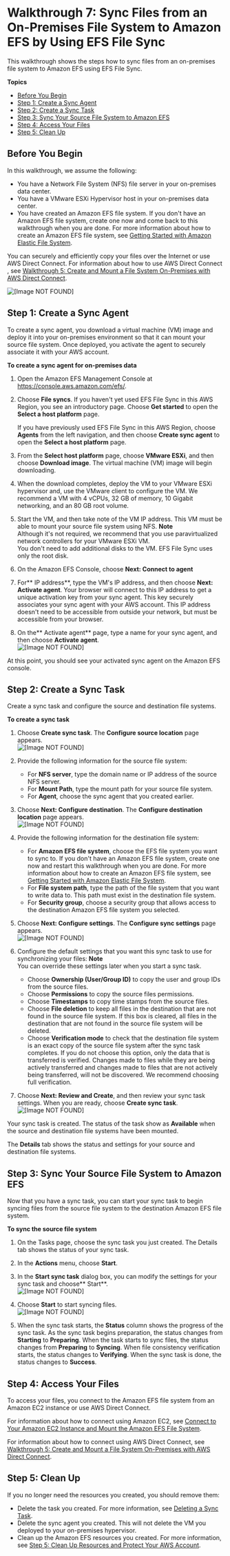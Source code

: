 # Walkthrough 7: Sync Files from an On\-Premises File System to Amazon EFS by Using EFS File Sync<a name="walkthrough-file-sync-onpremise"></a>

This walkthrough shows the steps how to sync files from an on\-premises file system to Amazon EFS using EFS File Sync\. 

**Topics**
+ [Before You Begin](#file-sync-onpremise-prepare)
+ [Step 1: Create a Sync Agent](#create-sync-agent-op)
+ [Step 2: Create a Sync Task](#create-sync-task)
+ [Step 3: Sync Your Source File System to Amazon EFS](#copy-files)
+ [Step 4: Access Your Files](#file-sync-access-files)
+ [Step 5: Clean Up](#cleanup-file-sync-resources-op)

## Before You Begin<a name="file-sync-onpremise-prepare"></a>

In this walkthrough, we assume the following:
+ You have a Network File System \(NFS\) file server in your on\-premises data center\.
+ You have a VMware ESXi Hypervisor host in your on\-premises data center\.
+ You have created an Amazon EFS file system\. If you don't have an Amazon EFS file system, create one now and come back to this walkthrough when you are done\. For more information about how to create an Amazon EFS file system, see [Getting Started with Amazon Elastic File System](getting-started.md)\. 

You can securely and efficiently copy your files over the Internet or use AWS Direct Connect\. For information about how to use AWS Direct Connect , see [Walkthrough 5: Create and Mount a File System On\-Premises with AWS Direct Connect](efs-onpremises.md)\.

![\[Image NOT FOUND\]](http://docs.aws.amazon.com/efs/latest/ug/images/sync-walkthrough7.png)

## Step 1: Create a Sync Agent<a name="create-sync-agent-op"></a>

To create a sync agent, you download a virtual machine \(VM\) image and deploy it into your on\-premises environment so that it can mount your source file system\. Once deployed, you activate the agent to securely associate it with your AWS account\.<a name="syncagent-onpremise"></a>

**To create a sync agent for on\-premises data**

1. Open the Amazon EFS Management Console at [https://console\.aws\.amazon\.com/efs/](https://console.aws.amazon.com/efs/)\.

1. Choose **File syncs**\. If you haven't yet used EFS File Sync in this AWS Region, you see an introductory page\. Choose **Get started** to open the **Select a host platform** page\.

   If you have previously used EFS File Sync in this AWS Region, choose **Agents** from the left navigation, and then choose **Create sync agent** to open the **Select a host platform** page\. 

1. From the **Select host platform** page, choose **VMware ESXi**, and then choose **Download image**\. The virtual machine \(VM\) image will begin downloading\.

1. When the download completes, deploy the VM to your VMware ESXi hypervisor and, use the VMware client to configure the VM\. We recommend a VM with 4 vCPUs, 32 GB of memory, 10 Gigabit networking, and an 80 GB root volume\. 

1. Start the VM, and then take note of the VM IP address\. This VM must be able to mount your source file system using NFS\.
**Note**  
Although it's not required, we recommend that you use paravirtualized network controllers for your VMware ESXi VM\.   
You don't need to add additional disks to the VM\. EFS File Sync uses only the root disk\.

1. On the Amazon EFS Console, choose **Next: Connect to agent** 

1. For** IP address**, type the VM's IP address, and then choose **Next: Activate agent**\. Your browser will connect to this IP address to get a unique activation key from your sync agent\. This key securely associates your sync agent with your AWS account\. This IP address doesn't need to be accessible from outside your network, but must be accessible from your browser\.

1. On the** Activate agent** page, type a name for your sync agent, and then choose **Activate agent**\.   
![\[Image NOT FOUND\]](http://docs.aws.amazon.com/efs/latest/ug/images/sync-file-sync-console.png)

At this point, you should see your activated sync agent on the Amazon EFS console\.

## Step 2: Create a Sync Task<a name="create-sync-task"></a>

Create a sync task and configure the source and destination file systems\.

**To create a sync task**

1. Choose **Create sync task**\. The **Configure source location** page appears\.  
![\[Image NOT FOUND\]](http://docs.aws.amazon.com/efs/latest/ug/images/sync-config-source-location.png)

1. Provide the following information for the source file system:
   + For **NFS server**, type the domain name or IP address of the source NFS server\. 
   + For **Mount Path**, type the mount path for your source file system\. 
   + For **Agent**, choose the sync agent that you created earlier\.

1. Choose **Next: Configure destination**\. The **Configure destination location** page appears\.  
![\[Image NOT FOUND\]](http://docs.aws.amazon.com/efs/latest/ug/images/sync-config-destination-location.png)

1. Provide the following information for the destination file system:
   + For **Amazon EFS file system**, choose the EFS file system you want to sync to\. If you don't have an Amazon EFS file system, create one now and restart this walkthrough when you are done\. For more information about how to create an Amazon EFS file system, see [Getting Started with Amazon Elastic File System](getting-started.md)\. 
   + For **File system path**, type the path of the file system that you want to write data to\. This path must exist in the destination file system\.
   + For **Security group**, choose a security group that allows access to the destination Amazon EFS file system you selected\.

1. Choose **Next: Configure settings**\. The **Configure sync settings** page appears\.  
![\[Image NOT FOUND\]](http://docs.aws.amazon.com/efs/latest/ug/images/sync-configure-sync-settings.png)

1. Configure the default settings that you want this sync task to use for synchronizing your files:
**Note**  
You can override these settings later when you start a sync task\.
   + Choose **Ownership \(User/Group ID\)** to copy the user and group IDs from the source files\.
   + Choose **Permissions** to copy the source files permissions\.
   + Choose **Timestamps** to copy time stamps from the source files\.
   + Choose **File deletion** to keep all files in the destination that are not found in the source file system\. If this box is cleared, all files in the destination that are not found in the source file system will be deleted\. 
   + Choose **Verification mode** to check that the destination file system is an exact copy of the source file system after the sync task completes\. If you do not choose this option, only the data that is transferred is verified\. Changes made to files while they are being actively transferred and changes made to files that are not actively being transferred, will not be discovered\. We recommend choosing full verification\.

1. Choose **Next: Review and Create**, and then review your sync task settings\. When you are ready, choose **Create sync task**\.  
![\[Image NOT FOUND\]](http://docs.aws.amazon.com/efs/latest/ug/images/sync-new-sync-task.png)

Your sync task is created\. The status of the task show as **Available** when the source and destination file systems have been mounted\.

The **Details** tab shows the status and settings for your source and destination file systems\.

## Step 3: Sync Your Source File System to Amazon EFS<a name="copy-files"></a>

Now that you have a sync task, you can start your sync task to begin syncing files from the source file system to the destination Amazon EFS file system\.

**To sync the source file system**

1. On the Tasks page, choose the sync task you just created\. The Details tab shows the status of your sync task\.

1. In the **Actions** menu, choose **Start**\. 

1. In the **Start sync task** dialog box, you can modify the settings for your sync task and choose** Start**\.  
![\[Image NOT FOUND\]](http://docs.aws.amazon.com/efs/latest/ug/images/sync-start-task.png)

1. Choose **Start** to start syncing files\.  
![\[Image NOT FOUND\]](http://docs.aws.amazon.com/efs/latest/ug/images/sync-start-copy.png)

1. When the sync task starts, the **Status** column shows the progress of the sync task\. As the sync task begins preparation, the status changes from **Starting** to **Preparing**\. When the task starts to sync files, the status changes from **Preparing** to **Syncing**\. When file consistency verification starts, the status changes to **Verifying**\. When the sync task is done, the status changes to **Success**\.

## Step 4: Access Your Files<a name="file-sync-access-files"></a>

To access your files, you connect to the Amazon EFS file system from an Amazon EC2 instance or use AWS Direct Connect\. 

For information about how to connect using Amazon EC2, see [Connect to Your Amazon EC2 Instance and Mount the Amazon EFS File System](http://docs.aws.amazon.com/efs/latest/ug/gs-step-three-connect-to-ec2-instance.html)\.

For information about how to connect using AWS Direct Connect, see [Walkthrough 5: Create and Mount a File System On\-Premises with AWS Direct Connect](efs-onpremises.md)\.

## Step 5: Clean Up<a name="cleanup-file-sync-resources-op"></a>

If you no longer need the resources you created, you should remove them:
+ Delete the task you created\. For more information, see [Deleting a Sync Task](managing-file-sync.md#delete-sync-task)\.
+ Delete the sync agent you created\. This will not delete the VM you deployed to your on\-premises hypervisor\.
+ Clean up the Amazon EFS resources you created\. For more information, see [Step 5: Clean Up Resources and Protect Your AWS Account](gs-step-four-cleanup.md)\.
